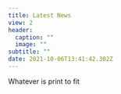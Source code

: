 ```yaml
---
title: Latest News
view: 2
header:
  caption: ""
  image: ""
subtitle: ""
date: 2021-10-06T13:41:42.302Z
---
```

Whatever is print to fit